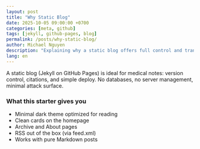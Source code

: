 ```yaml
---
layout: post
title: "Why Static Blog"
date: 2025-10-05 09:00:00 +0700
categories: [meta, github]
tags: [jekyll, github-pages, blog]
permalink: /posts/why-static-blog/
author: Michael Nguyen
description: "Explaining why a static blog offers full control and transparency."
lang: en
---
```

A static blog (Jekyll on GitHub Pages) is ideal for medical notes: version control, citations, and simple deploy. No databases, no server management, minimal attack surface.

### What this starter gives you
- Minimal dark theme optimized for reading
- Clean cards on the homepage
- Archive and About pages
- RSS out of the box (via feed.xml)
- Works with pure Markdown posts
